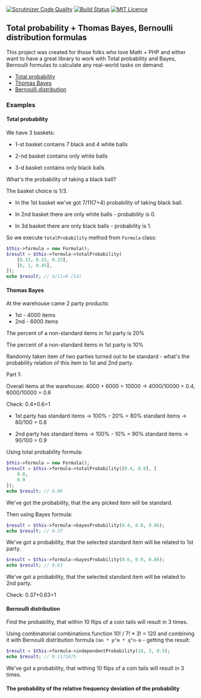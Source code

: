 [![Scrutinizer Code Quality](https://scrutinizer-ci.com/g/arthurkushman/total_probability/badges/quality-score.png?b=master)](https://scrutinizer-ci.com/g/arthurkushman/total_probability/?branch=master)
[![Build Status](https://scrutinizer-ci.com/g/arthurkushman/total_probability/badges/build.png?b=master)](https://scrutinizer-ci.com/g/arthurkushman/total_probability/build-status/master)
[![MIT Licence](https://badges.frapsoft.com/os/mit/mit.svg?v=103)](https://opensource.org/licenses/mit-license.php)

## Total probability + Thomas Bayes, Bernoulli distribution formulas

This project was created for those folks who love Math + PHP and either want to have 
a great library to work with Total probability and Bayes, Bernoulli formulas 
to calculate any real-world tasks on demand.
  
* [Total probability](#user-content-total-probability)  
* [Thomas Bayes](#user-content-thomas-bayes)
* [Bernoulli distribution](#user-content-bernoulli-distribution)
  
### Examples

#### Total probability 
We have 3 baskets:

- 1-st basket contains 7 black and 4 white balls

- 2-nd basket contains only white balls

- 3-d basket contains only black balls

What's the probability of taking a black ball?

The basket choice is 1/3.

- In the 1st basket we've got 7/11(7+4) probability of taking black ball.

- In 2nd basket there are only white balls - probability is 0.

- In 3d basket there are only black balls - probability is 1.

So we execute ```totalProbability``` method from ```Formula``` class:
```php
$this->formula = new Formula();
$result = $this->formula->totalProbability(
    [0.33, 0.33, 0.33],
    [0, 1, 0.45],
]);
echo $result; // 6/11=0.(54)
```

#### Thomas Bayes
At the warehouse came 2 party products:
- 1st - 4000 items
- 2nd - 6000 items

The percent of a non-standard items in 1st party is 20%

The percent of a non-standard items in 1st party is 10%

Randomly taken item of two parties turned out to be standard - what's the probability 
relation of this item to 1st and 2nd party.  

Part 1:

Overall items at the warehouse: 4000 + 6000 = 10000 -> 4000/10000 = 0.4, 6000/10000 = 0.6

Check: 0.4+0.6=1

- 1st party has standard items -> 100% - 20% = 80% standard items -> 80/100 = 0.8

- 2nd party has standard items -> 100% - 10% = 90% standard items -> 90/100 = 0.9

Using total probability formula:
```php
$this->formula = new Formula();
$result = $this->formula->totalProbability([0.4, 0.8], [
    0.8,
    0.9
]);
echo $result; // 0.86
```
We've got the probability, that the any picked item will be standard. 

Then using Bayes formula:
```php
$result = $this->formula->bayesProbability(0.4, 0.8, 0.86);
echo $result; // 0.37
```
We've got a probability, that the selected standard item will be related to 1st party.

```php
$result = $this->formula->bayesProbability(0.6, 0.9, 0.86);
echo $result; // 0.63
```
We've got a probability, that the selected standard item will be related to 2nd party.

Check: 0.37+0.63=1

#### Bernoulli distribution

Find the probability, that within 10 flips of a coin tails will result in 3 times.
 
Using combinatorial combinations function 10! / 7! * 3! = 120 
and combining it with Bernoulli distribution formula ```Cmn * p^m * q^n-m``` - getting the result:

```php
$result = $this->formula->independentProbability(10, 3, 0.5);
echo $result; // 0.1171875
```
We've got a probability, that withing 10 flips of a coin tails will result in 3 times.

#### The probability of the relative frequency deviation of the probability

